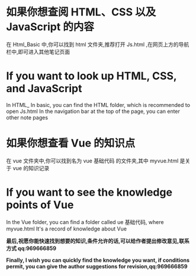 # 如果你想查阅 HTML、CSS 以及 JavaScript 的内容

在 Html_Basic 中,你可以找到 html 文件夹,推荐打开 Js.html ,在网页上方的导航栏中,即可进入其他笔记页面

# If you want to look up HTML, CSS, and JavaScript

In HTML\_ In basic, you can find the HTML folder, which is recommended to open Js.html In the navigation bar at the top of the page, you can enter other note pages

# 如果你想查看 Vue 的知识点

在 vue 文件夹中,你可以找到名为 vue 基础代码 的文件夹,其中 myvue.html 是关于 vue 的知识记录

# If you want to see the knowledge points of Vue

In the Vue folder, you can find a folder called ue 基础代码, where myvue.html It's a record of knowledge about Vue

__最后,祝愿你能快速找到想要的知识,条件允许的话,可以给作者提出修改意见,联系方式 qq:969666859__


__Finally, I wish you can quickly find the knowledge you want, if conditions permit, you can give the author suggestions for revision,qq:969666859__
